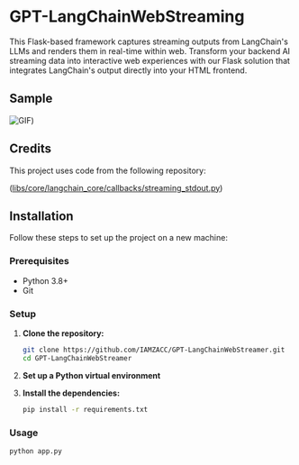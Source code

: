 # GPT-LangChainWebStreaming

This Flask-based framework captures streaming outputs from LangChain's LLMs and renders them in real-time within web. Transform your backend AI streaming data into interactive web experiences with our Flask solution that integrates LangChain's output directly into your HTML frontend.

## Sample
![GIF](https://github.com/IAMZACC/GPT-LangChainWebStreamer/blob/main/gif/ChatEcho--MicrosoftEdge2024-01-2813-31-04-ezgif.com-crop.gif))


## Credits

This project uses code from the following repository:

([libs/core/langchain_core/callbacks/streaming_stdout.py](https://github.com/langchain-ai/langchain/blob/master/libs/core/langchain_core/callbacks/streaming_stdout.py))

## Installation

Follow these steps to set up the project on a new machine:

### Prerequisites

- Python 3.8+
- Git

### Setup

1. **Clone the repository:**

   ```bash
   git clone https://github.com/IAMZACC/GPT-LangChainWebStreamer.git
   cd GPT-LangChainWebStreamer
2. **Set up a Python virtual environment**
3. **Install the dependencies:**
   ```bash
   pip install -r requirements.txt
### Usage
   ```bash
   python app.py
